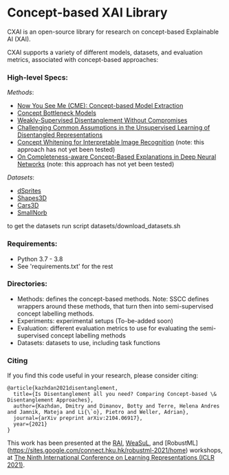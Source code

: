 # Concept-based XAI Library

CXAI is an open-source library for research on concept-based Explainable AI (XAI). 

CXAI supports a variety of different models, datasets, and evaluation metrics, associated with concept-based approaches:


### High-level Specs:

_Methods_: 
- [Now You See Me (CME): Concept-based Model Extraction](https://arxiv.org/abs/2010.13233)
- [Concept Bottleneck Models](https://arxiv.org/abs/2007.04612)
- [Weakly-Supervised Disentanglement Without Compromises](https://arxiv.org/abs/2002.02886)
- [Challenging Common Assumptions in the Unsupervised Learning of Disentangled Representations](https://arxiv.org/abs/1811.12359)
- [Concept Whitening for Interpretable Image Recognition](https://arxiv.org/abs/2002.01650) (note: this approach has not yet been tested)
- [On Completeness-aware Concept-Based Explanations in Deep Neural Networks](https://arxiv.org/abs/1910.07969) (note: this approach has not yet been tested)


_Datasets_:
- [dSprites](https://github.com/deepmind/dsprites-dataset)
- [Shapes3D](https://github.com/deepmind/3d-shapes)
- [Cars3D](https://papers.nips.cc/paper/2015/hash/e07413354875be01a996dc560274708e-Abstract.html)
- [SmallNorb](https://cs.nyu.edu/~ylclab/data/norb-v1.0-small/)

to get the datasets run script datasets/download_datasets.sh

### Requirements:

- Python 3.7 - 3.8
- See 'requirements.txt' for the rest


### Directories:

- Methods: defines the concept-based methods. Note: SSCC defines wrappers around these methods, that turn then into semi-supervised concept labelling methods.
- Experiments: experimental setups (To-be-added soon)
- Evaluation: different evaluation metrics to use for evaluating the semi-supervised concept labelling methods
- Datasets: datasets to use, including task functions


### Citing

If you find this code useful in your research, please consider citing:

```
@article{kazhdan2021disentanglement,
  title={Is Disentanglement all you need? Comparing Concept-based \& Disentanglement Approaches},
  author={Kazhdan, Dmitry and Dimanov, Botty and Terre, Helena Andres and Jamnik, Mateja and Li{\`o}, Pietro and Weller, Adrian},
  journal={arXiv preprint arXiv:2104.06917},
  year={2021}
}
```

This work has been presented at the [RAI](https://sites.google.com/view/rai-workshop/), [WeaSuL](https://weasul.github.io/), and [RobustML] (https://sites.google.com/connect.hku.hk/robustml-2021/home) workshops, at [The Ninth International Conference on Learning Representations (ICLR 2021)](https://iclr.cc/).
